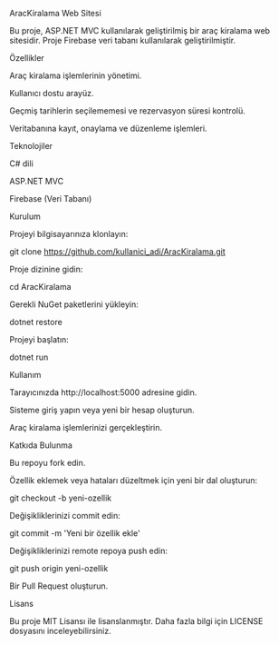 AracKiralama Web Sitesi

Bu proje, ASP.NET MVC kullanılarak geliştirilmiş bir araç kiralama web sitesidir. Proje Firebase veri tabanı kullanılarak geliştirilmiştir.

Özellikler

Araç kiralama işlemlerinin yönetimi.

Kullanıcı dostu arayüz.

Geçmiş tarihlerin seçilememesi ve rezervasyon süresi kontrolü.

Veritabanına kayıt, onaylama ve düzenleme işlemleri.

Teknolojiler

C# dili

ASP.NET MVC

Firebase (Veri Tabanı)

Kurulum

Projeyi bilgisayarınıza klonlayın:

git clone https://github.com/kullanici_adi/AracKiralama.git

Proje dizinine gidin:

cd AracKiralama

Gerekli NuGet paketlerini yükleyin:

dotnet restore

Projeyi başlatın:

dotnet run

Kullanım

Tarayıcınızda http://localhost:5000 adresine gidin.

Sisteme giriş yapın veya yeni bir hesap oluşturun.

Araç kiralama işlemlerinizi gerçekleştirin.

Katkıda Bulunma

Bu repoyu fork edin.

Özellik eklemek veya hataları düzeltmek için yeni bir dal oluşturun:

git checkout -b yeni-ozellik

Değişikliklerinizi commit edin:

git commit -m 'Yeni bir özellik ekle'

Değişikliklerinizi remote repoya push edin:

git push origin yeni-ozellik

Bir Pull Request oluşturun.

Lisans

Bu proje MIT Lisansı ile lisanslanmıştır. Daha fazla bilgi için LICENSE dosyasını inceleyebilirsiniz.

